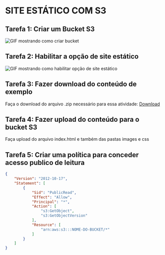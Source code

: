 # SITE ESTÁTICO COM S3

## Tarefa 1: Criar um Bucket S3
![GIF mostrando como criar bucket](./imagens/tarefa-1.gif)

## Tarefa 2: Habilitar a opção de site estático
![GIF mostrando como habilitar opção de site estático](./imagens/tarefa-2.gif)

## Tarefa 3: Fazer download do conteúdo de exemplo

Faça o download do arquivo .zip necessário para essa atividade: [Download](https://aws-tc-largeobjects.s3-us-west-2.amazonaws.com/ILT-TF-200-ACACAD-20-EN/Module-3-Challenge-Lab/static-website.zip)

## Tarefa 4: Fazer upload do conteúdo para o bucket S3
Faça upload do arquivo index.html e também das pastas images e css

## Tarefa 5: Criar uma política para conceder acesso publico de leitura
```json
{
    "Version": "2012-10-17",
    "Statement": [
        {
            "Sid": "PublicRead",
            "Effect": "Allow",
            "Principal": "*",
            "Action": [
                "s3:GetObject",
                "s3:GetObjectVersion"
            ],
            "Resource": [
                "arn:aws:s3:::NOME-DO-BUCKET/*"
            ]
        }
    ]
}
```
